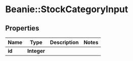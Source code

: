# Beanie::StockCategoryInput

## Properties
Name | Type | Description | Notes
------------ | ------------- | ------------- | -------------
**id** | **Integer** |  | 


